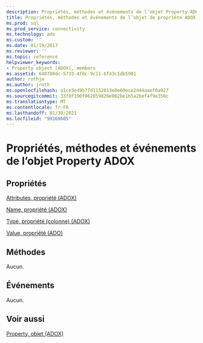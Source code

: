 ```yaml
---
description: Propriétés, méthodes et événements de l’objet Property ADOX
title: Propriétés, méthodes et événements de l’objet de propriété ADOX | Microsoft Docs
ms.prod: sql
ms.prod_service: connectivity
ms.technology: ado
ms.custom: ''
ms.date: 01/19/2017
ms.reviewer: ''
ms.topic: reference
helpviewer_keywords:
- Property object [ADOX], members
ms.assetid: 640780dc-5733-4f0c-9c11-6f43c1db5901
author: rothja
ms.author: jroth
ms.openlocfilehash: a1ce3e49b7fd1152013e8e60ece2444aaef0a927
ms.sourcegitcommit: 33f0f190f962059826e002be165a2bef4f9e350c
ms.translationtype: MT
ms.contentlocale: fr-FR
ms.lasthandoff: 01/30/2021
ms.locfileid: "99169605"
---
```

# <a name="adox-property-object-properties-methods-and-events"></a>Propriétés, méthodes et événements de l’objet Property ADOX
## <a name="properties"></a>Propriétés  
 [Attributes, propriété (ADOX)](./attributes-property-adox.md)  
  
 [Name, propriété (ADOX)](./name-property-adox.md)  
  
 [Type, propriété (colonne) (ADOX)](./type-property-column-adox.md)  
  
 [Value, propriété (ADO)](../ado-api/value-property-ado.md)  
  
## <a name="methods"></a>Méthodes  
 Aucun.  
  
## <a name="events"></a>Événements  
 Aucun.  
  
## <a name="see-also"></a>Voir aussi  
 [Property, objet (ADOX)](./property-object-adox.md)
